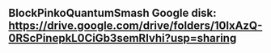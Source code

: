 ## BlockPinkoQuantumSmash Google disk: https://drive.google.com/drive/folders/10lxAzQ-0RScPinepkL0CiGb3semRIvhi?usp=sharing
